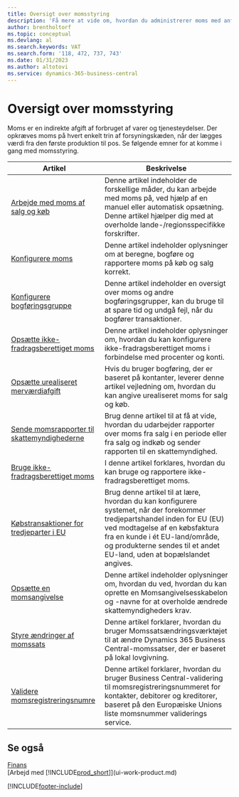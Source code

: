 ```yaml
---
title: Oversigt over momsstyring
description: 'Få mere at vide om, hvordan du administrerer moms med anførte oplysninger og ressourcer.'
author: brentholtorf
ms.topic: conceptual
ms.devlang: al
ms.search.keywords: VAT
ms.search.form: '118, 472, 737, 743'
ms.date: 01/31/2023
ms.author: altotovi
ms.service: dynamics-365-business-central
---
```

# <a name="vat-management-overview"></a>Oversigt over momsstyring
Moms er en indirekte afgift af forbruget af varer og tjenesteydelser. Der opkræves moms på hvert enkelt trin af forsyningskæden, når der lægges værdi fra den første produktion til pos. Se følgende emner for at komme i gang med momsstyring.  

|  Artikel  |  Beskrivelse  |  
|--------|--------------|  
| [Arbejde med moms af salg og køb](finance-work-with-vat.md) | Denne artikel indeholder de forskellige måder, du kan arbejde med moms på, ved hjælp af en manuel eller automatisk opsætning. Denne artikel hjælper dig med at overholde lande-/regionsspecifikke forskrifter.|
| [Konfigurere moms](finance-setup-vat.md) | Denne artikel indeholder oplysninger om at beregne, bogføre og rapportere moms på køb og salg korrekt.|
| [Konfigurere bogføringsgruppe](finance-posting-groups.md#tax-posting-groups) | Denne artikel indeholder en oversigt over moms og andre bogføringsgrupper, kan du bruge til at spare tid og undgå fejl, når du bogfører transaktioner.|
| [Opsætte ikke-fradragsberettiget moms](finance-setup-nondeductible-vat.md) | Denne artikel indeholder oplysninger om, hvordan du kan konfigurere ikke-fradragsberettiget moms i forbindelse med procenter og konti.|
| [Opsætte urealiseret merværdiafgift](finance-setup-unrealized-vat.md) | Hvis du bruger bogføring, der er baseret på kontanter, leverer denne artikel vejledning om, hvordan du kan angive urealiseret moms for salg og køb.|
| [Sende momsrapporter til skattemyndighederne](finance-how-report-vat.md) | Brug denne artikel til at få at vide, hvordan du udarbejder rapporter over moms fra salg i en periode eller fra salg og indkøb og sender rapporten til en skattemyndighed.|
| [Bruge ikke-fradragsberettiget moms](finance-how-use-non-deductible-vat.md) | I denne artikel forklares, hvordan du kan bruge og rapportere ikke-fradragsberettiget moms.| 
| [Købstransaktioner for tredjeparter i EU](finance-how-to-eu3party-trade-purchase.md) | Brug denne artikel til at lære, hvordan du kan konfigurere systemet, når der forekommer tredjepartshandel inden for EU (EU) ved modtagelse af en købsfaktura fra en kunde i ét EU-land/område, og produkterne sendes til et andet EU-land, uden at bopælslandet angives.|  
| [Opsætte en momsangivelse](finance-how-setup-vat-statement.md) | Denne artikel indeholder oplysninger om, hvordan du ved, hvordan du kan oprette en Momsangivelsesskabelon og -navne for at overholde ændrede skattemyndigheders krav.|
| [Styre ændringer af momssats](finance-how-use-vat-rate-change-tool.md) | Denne artikel forklarer, hvordan du bruger Momssatsændringsværktøjet til at ændre Dynamics 365 Business Central-momssatser, der er baseret på lokal lovgivning.|
| [Validere momsregistreringsnumre](finance-how-validate-vat-registration-number.md) | Denne artikel forklarer, hvordan du bruger Business Central-validering til momsregistreringsnummeret for kontakter, debitorer og kreditorer, baseret på den Europæiske Unions liste momsnummer validerings service.|


## <a name="see-also"></a>Se også
[Finans](finance.md)  
[Arbejd med [!INCLUDE[prod_short](includes/prod_short.md)]](ui-work-product.md)


[!INCLUDE[footer-include](includes/footer-banner.md)]
